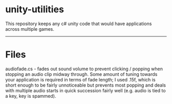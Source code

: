 # unity-utilities
This repository keeps any c# unity code that would have applications across multiple games.

-------------------------------------------------------------------------------------------------------------------------------
# Files
audiofade.cs - fades out sound volume to prevent clicking / popping when stopping an audio clip midway through.  Some amount of tuning towards your application is required in terms of fade length; I used .15f, which is short enough to be fairly unnoticeable but prevents most popping and deals with multiple audio starts in quick succession fairly well (e.g. audio is tied to a key, key is spammed).
